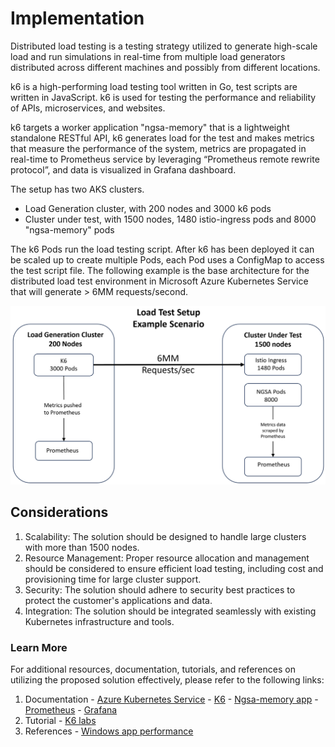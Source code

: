 # Implementation

Distributed load testing is a testing strategy utilized to generate high-scale load and run simulations in real-time from multiple load generators distributed across different machines and possibly from different locations.

k6 is a high-performing load testing tool written in Go, test scripts are written in JavaScript. k6 is used for testing the performance and reliability of APIs, microservices, and websites.

k6 targets a worker application "ngsa-memory" that is a lightweight standalone RESTful API, k6 generates load for the test and makes metrics that measure the performance of the system,  metrics are propagated in real-time to Prometheus service by leveraging “Prometheus remote rewrite protocol”, and data is visualized in Grafana  dashboard.

The setup has two AKS clusters.

- Load Generation cluster, with 200 nodes and 3000 k6 pods
- Cluster under test, with 1500 nodes, 1480 istio-ingress pods and 8000 "ngsa-memory" pods

The k6 Pods run the load testing script. After k6 has been deployed it can be scaled up to create multiple Pods, each Pod uses a ConfigMap to access the test script file.
The following example is the base architecture for the distributed load test environment in Microsoft Azure Kubernetes Service that will generate > 6MM requests/second.

![Load Test Setup Example](./images/load-test-setup-example.png)

## Considerations

1. Scalability: The solution should be designed to handle large clusters with more than 1500 nodes.
2. Resource Management: Proper resource allocation and management should be considered to ensure efficient load testing, including cost and provisioning time for large cluster support.
3. Security: The solution should adhere to security best practices to protect the customer's applications and data.
4. Integration: The solution should be integrated seamlessly with existing Kubernetes infrastructure and tools.

### Learn More

For additional resources, documentation, tutorials, and references on utilizing the proposed solution effectively, please refer to the following links:

1. Documentation
        - [Azure Kubernetes Service](https://azure.microsoft.com/en-us/products/kubernetes-service)
        - [K6](https://k6.io/)
        - [Ngsa-memory app](https://github.com/retaildevcrews/ngsa-app)
        - [Prometheus](https://prometheus.io/)
        - [Grafana](https://grafana.com/)
2. Tutorial
        - [K6 labs](https://github.com/retaildevcrews/k6labs)
3. References
        - [Windows app performance](https://learn.microsoft.com/en-us/windows/apps/performance/)
